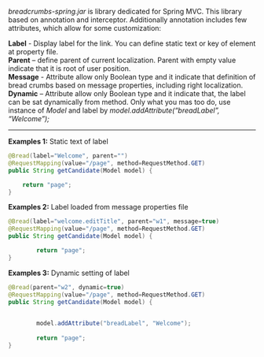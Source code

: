<i>breadcrumbs-spring.jar</i> is library dedicated for Spring MVC. This library based on annotation and interceptor. Additionally annotation includes few attributes, which allow for some customization:

<b>Label</b> - Display label for the link. You can define static text or key of element at property file.<br>
<b>Parent</b> – define parent of current localization. Parent with empty value indicate that it is root of user position.<br>
<b>Message</b> - Attribute allow only Boolean type and it indicate that definition of bread crumbs based on message properties, including right localization.<br>
<b>Dynamic</b> – Attribute allow only Boolean type and it indicate that, the label can be sat dynamically from method. Only what you mas too do, use instance of <i>Model</i> and label by <i>model.addAttribute(“breadLabel”, “Welcome”);</i><br>

-----------------------------------------------------

<b>Examples 1:</b>
Static text of label
```java
@Bread(label="Welcome", parent="")
@RequestMapping(value="/page", method=RequestMethod.GET)
public String getCandidate(Model model) {

  	return "page";
}
```

<b>Examples 2:</b>
Label loaded from message properties file
```java
@Bread(label="welcome.editTitle", parent="w1", message=true)
@RequestMapping(value="/page", method=RequestMethod.GET)
public String getCandidate(Model model) {

		return "page";
}
```

<b>Examples 3:</b>
Dynamic setting of label
```java
@Bread(parent="w2", dynamic=true)
@RequestMapping(value="/page", method=RequestMethod.GET)
public String getCandidate(Model model) {

  	
		model.addAttribute("breadLabel", "Welcome");
		
		return "page";
}
```
